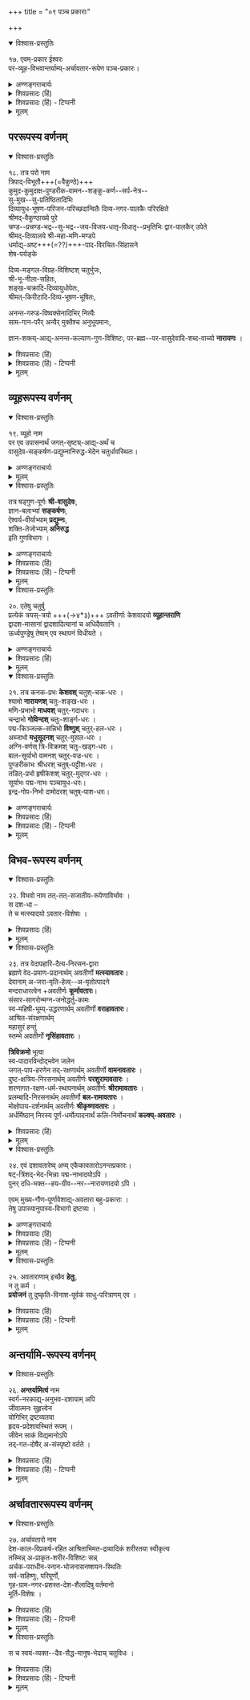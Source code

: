 +++
title = "०९ पञ्च प्रकाराः"

+++

<details open><summary>विश्वास-प्रस्तुतिः</summary>

१७. एवम्-प्रकार ईश्वरः  
पर-व्यूह-विभवान्तर्याम्य्-अर्चावतार-रूपेण पञ्च-प्रकारः।
</details>

<details><summary>अण्णङ्गराचार्यः</summary>

**'एवम्प्रकार'** इति । एवम्भूतः सर्वेश्वरः स्वरूपत एक एव स्वासाधारणदिव्यरूपविशिष्टः स्वदिव्यरूपमधिष्ठाय निजेच्छया पञ्चप्रकारं कृत्वा पञ्चप्रकाररूपविशिष्टः पञ्चधावस्थितः परव्यूहादिनामभेदत इत्यर्थः । तत्र परः दिव्यमङ्गलविग्रहविशिष्टः श्रीवैकुण्ठनिलयः श्रीभूनीलानायको नित्यमुक्तानुभावः परवासुदेव इति प्रसिद्धः ।

> वैकुण्ठे तु परे लोके श्रीसहायो जनार्दन,  
उभाभ्यां भूमिनीलाभ्यां पार्श्वद्वयसुशोभितः ॥ 

> वैकुण्ठे तु परे लोके नित्यत्वेन व्यवस्थितम् ।  
पश्यन्ति च सदादेवं नेत्रैर्ज्ञानेन चामराः ॥ (पाञ्चरात्रे) 

इत्यादिप्रमाणमत्रानुसन्धेयम् । भगवतः पञ्च प्रकारा इमे भगवतैव विष्वक्सेनं प्रत्युपदिष्टा 

> मम प्रकाराः पञ्चेति प्राहुर्वेदान्तपारगाः ।  
परो व्यूहश्च विभवो नियन्ता सर्वदेहिनाम् ॥  
अर्चावतारश्च तथा दयालुः पुरुषाकृतिः ॥ 

इति (पाञ्चरात्र० विष्वक्० स०)
</details>

<details><summary>शिवप्रसादः (हिं)</summary>

अनुवाद - उपर्युक्त प्रकार के ईश्वर के पाँच रूप हैं - पर, व्यूह, विभव, अन्तर्यामी और अर्चावतार । 
</details>

<details><summary>शिवप्रसादः (हिं) - टिप्पनी</summary>

भा० प्र० - विशिष्टाद्वैत दर्शन में अर्थपञ्चक-विज्ञान का बड़ा ही महत्त्व है । उस अर्थपञ्चक-विज्ञान के अनुसार ईश्वर के पाँच रूप हैं—पर, व्यूह, विभव, अन्त- र्यामी और अर्चावतार । श्रीभगवान् अपने इन पाँच रूपों का वर्णन करते हुए पाच- 


रात्रागम में कहते हैं - 


'मम प्रकाराः पञ्चेति प्राहुर्वेदान्तपारगाः ।  
परो व्यूहश्च विभवो नियन्ता सर्वदेहिनाम् ॥  
अर्चावितारश्व तथा दयालुः पुरुषाकृतिः ।  
इत्येवं पञ्चधा प्राहुर्मां रहस्यविदो जनाः ॥' 


अर्थात् वेदान्तों के जानकारों ने मेरे प्रकारों को इस प्रकार बतलाया है -- पर, व्यूह, विभव, सभी शरीरधारियों के नियामक रूप से अन्तर्यामी तथा पुरुषाकार एवं दयालु अवतार । इस प्रकार रहस्यों के जानकारों ने मुझे पाँच प्रकार का बत- लाया है । 

</details>


<details><summary>मूलम्</summary>

१७. एवम्प्रकार ईश्वरः परव्यूहविभवान्तर्याम्यर्चावताररूपेण पञ्चप्रकारः।
</details>




## पररूपस्य वर्णनम् 

<details open><summary>विश्वास-प्रस्तुतिः</summary>

१८. तत्र परो नाम  
त्रिपाद्-विभूतौ+++(=वैकुण्ठे)+++  
कुमुद-कुमुदाक्ष-पुण्डरीक-वामन--शङ्कु-कर्ण--सर्प-नेत्र--   
सु-मुख--सु-प्रतिष्ठितादिभिः  
दिव्यायुध-भूषण-परिजन-परिच्छदान्वितैः दिव्य-नगर-पालकैः परिरक्षिते  
श्रीमद्-वैकुण्ठाख्ये पुरे  
चण्ड--प्रचण्ड-भद्र--सु-भद्र--जय-विजय-धातृ-विधातृ--प्रभृतिभिः द्वार-पालकैर् उपेते  
श्रीमद्-दिव्यालये श्री-महा-मणि-मण्डपे  
धर्माद्य्-अष्ट+++(=??)+++-पाद-विरचित-सिंहासने  
शेष-पर्यङ्के  

दिव्य-मङ्गल-विग्रह-विशिष्टश् चतुर्भुजः,  
श्री-भू-नीला-सहितः,  
शङ्ख-चक्रादि-दिव्यायुधोपेतः,  
श्रीमत्-किरीटादि-दिव्य-भूषण-भूषितः, 

अनन्त-गरुड-विष्वक्सेनादिभिर् नित्यैः  
साम-गान-परैर् अन्यैर् मुक्तैश्च अनुभूयमानः, 

ज्ञान-शक्त्य्-आद्य्-अनन्त-कल्याण-गुण-विशिष्टः, 
पर-ब्रह्म--पर-वासुदेवादि-शब्द-वाच्यो **नारायणः** ।
</details>

<details><summary>शिवप्रसादः (हिं)</summary>

अनुवाद - पर - रूप से श्रीभगवान् त्रिपाद्विभूति में दिव्य आयुध, भूषण, परिजन तथा परिच्छद से युक्त कुमुद, कुमुदाक्ष, पुण्डरीक, वामन, शंकुकर्ण, सर्वनेत्र, सुमुख तथा सुप्रतिष्ठित आदि नगरपालकों द्वारा सुरक्षित श्रीवैकुण्ठ नामक नगर में, चण्ड, प्रचण्ड, भद्र, सुभद्र, जय, विजय, धाता, विधाता आदि द्वारपालकों से युक्त ऐश्वर्य- सम्पन्न दिव्य आलय के श्रीमहामणिमण्डप में धर्म आदि आठ पादों से विनिर्मित सिंहासन के ऊपर शेषशय्या पर, चतुर्भुज दिव्यमङ्गल विग्रह से युक्त होकर, श्रीदेवी, भूदेवी तथा नीलादेवी के साथ शंख-चक्र आदि दिव्य आयुधों से समलङ्कृत होकर, किरीट आदि दिव्य भूषणों से भूषित, सामगान करने में तत्पर अनन्त, गरुड़ तथा विष्वक्सेन आदि नित्यजीवों एवं दूसरे मुक्तजीवों के द्वारा किये जाने वाले ज्ञान, शक्ति आदि अनन्त कल्याणकारी गुणसमूहों से विशिष्ट रहकर भगवान् नारायण परब्रह्म, परवासुदेव आदि शब्दों से अभिहित किये जाते हैं । 
</details>

<details><summary>शिवप्रसादः (हिं) - टिप्पनी</summary>

ईश्वर के पर-रूप का वर्णन 

भा० प्र०—पर-रूप से भगवान् त्रिपाद्विभूति में विराजमान रहते हैं । ये दिव्य- मङ्गलविग्रह से विशिष्ट रहते हैं । श्रीवैकुण्ठ नामक दिव्य निलय में ये श्रीदेवी, भूदेवी एवं नीलादेवी से सुसेवित रहते हैं । त्रिपाद्विभूतिस्थ श्रीभगवान् का नित्य-मुक्त जीव सेवन किया करते हैं । श्रीभगवान् परवासुदेव, परब्रह्म तथा नारायण इत्यादि शब्दों से अभिहित किये जाते हैं । परवासुदेव भगवान् का वर्णन करते हुए पाञ्चरात्र में कहा गया है— 


'वैकुण्ठे तु परे लोके श्रीसहायो जनार्दनः ।  
उभाभ्यां भूमिनीलाभ्यां पार्श्वद्वयसुशोभितः ॥' 

अर्थात् परमपद श्रीवैकुण्ठलोक में श्रीभगवान् लक्ष्मीजी के साथ विद्यमान रहते हैं । उनके दोनों बगल में भूदेवी तथा नीलादेवी, ये दो देवियाँ विराजमान रहती हैं । भगवान् परवासुदेव का वर्णन करते हुए श्रीवात्स्य वरदाचार्य कहते हैं— 


'उद्यद्भानुसहस्रभास्वरपरव्योमास्मदं निर्मल-  
ज्ञानानन्दघनस्वरूपममलज्ञानादिभिः षड्गुणैः ।  
जुष्टं सूरिजनाधिपं धृतरथाङ्गाब्जं सुभूषोज्ज्वलम्  
श्रीभूसेव्यमनन्तभोगिनिलयं श्रीवासुदेवं भजे ॥'

[[२४९]]


उदीयमान सहस्रों सूर्यो से भी अधिक देदीप्यमान परमव्योम ही जिनका निवास स्थान है, निर्मल ज्ञान एवं आनन्द के मूर्तस्वरूप, निर्दोष ज्ञान आदि ( ज्ञान, शक्ति, बल, ऐश्वर्य, वीर्य एवं तेज ) छह गुणों से युक्त, दिव्यसूरियों के स्वामी, हाथों में चक्रादि दिव्य आयुधों को धारण करने वाले, सुन्दर भूषणों से भूषित, श्रीदेवी, भूदेवी आदि पटरानियों से सुसेवित, अनन्ताख्य शेष की फणाओं की छाया तले रहने वाले श्रीपरवासुदेव की मैं सेवा करता हूँ । 


श्रीपराशरीय धर्मशास्त्र के उत्तरखण्ड में भी कहा गया है- 


' एवं वैकुण्ठनाथोऽसौ राजते परमे पदे ।  
सेव्यमानः सदा नित्यैर्मुक्तैर्भोगपरायणैः ॥' 

( पराशरीयधर्मशास्त्र उ० ख० ६।४६ ) 

उपर्युक्त प्रकारवाले वैकुण्ठनाथ परमपद में विराजमान रहते हैं । वे सदा भोग-परायण--नित्य-मुक्त-जीवों से सेव्यमान हैं । 
</details>


<details><summary>मूलम्</summary>

१८. तत्र परो नाम त्रिपाद्विभूतौ कुमुदकुमुदाक्षपुण्डरीकवामनशङ्कुकर्णसर्प/र्वनेत्र- सुमुखसुप्रतिष्ठितादिभिः दिव्यायुधभूषणपरिजनपरिच्छदान्वितैः दिव्यनगरपालकैः परिरक्षिते श्रीमद्वैकुण्ठाख्ये पुरे चण्डप्रचण्डभद्रसुभद्र जयविजयधातृविधातृप्रभृतिभिः द्वारपालकैः उपेते श्रीमद्दिव्यालये श्रीमहामणिमण्डपे धर्माद्यष्टपादविरचितसिंहासने शेषपर्यङ्के दिव्यमङ्गलविग्रहविशिष्टश्चतुर्भुजः, श्रीभूनीलासहितः, शङ्खचक्रादि-दिव्यायुधोपेतः, श्रीमत्किरीटादिदिव्यभूषणभूषितः,अनन्तगरुडविष्वक्सेनादिभि-र्नित्यैःसामगानपरैः अन्यैर्मुक्तैश्च अनुभूयमानः, ज्ञानशक्त्याद्यनन्त-कल्याणगुणविशिष्टः,परब्रह्मपरवासुदेवादिशब्दवाच्यो नारायणः ।
</details>


## व्यूहरूपस्य वर्णनम् 

<details open><summary>विश्वास-प्रस्तुतिः</summary>

१९. व्यूहो नाम  
पर एव उपासनार्थं जगत्-सृष्ट्य्-आद्य्-अर्थं च  
वासुदेव-सङ्कर्षण-प्रद्युम्नानिरुद्ध-भेदेन चतुर्धावस्थितः।
</details>

<details><summary>अण्णङ्गराचार्यः</summary>

**'व्यूह'** इति । पद्मगुणेषु गुणद्वयं व्यूह्यं विभज्य उद्रिक्तगुणद्विक[[??]]मूर्तिकतयाऽवस्थितः सङ्कर्षणादिः व्यूह उच्यते । व्यूहवासुदेवस्तु सङ्कर्षणादेरादिभूतः षड्गुणक एवोपास्यः । स चायं परवासुदेवात् प्रकटीभूतः । सर्वेषु रूपेषु परमात्मा चेतनस्त्वेक एवेति बोध्यम् ।  
**'उपासनार्थ'**मिति । 

> चतुर्विधं स भगवान् मुमुक्षूणां हिताय वै ।  
अन्येषामपि लोकानां सृष्टिस्थित्यन्तसिद्धये ॥ 

> उपासकानुग्रहार्थं जगतो रक्षणाय च (विष्वक्सेन संहिता) 

इति वचनमत्रानुसन्धेयम् । माण्डूक्ये च चतुर्व्यूहोपासनमेव व्यस्तसमस्तप्रणवकरणकं मोक्षार्थं विहितमिति श्रीकूरनारायणमुनिभिर्भाषितम् । अत्र 

> षाड्गुण्याद् वासुदेवः पर इति स भवान् मुक्तभोग्यो, बलाढ्यात्  
बोधात् सङ्कर्षणस्त्वं हरसि वितनुषे शास्त्रमैश्वर्यं वीर्यात् ।  
प्रद्युम्नस्सर्गधर्मौ गमयसि भगवन् शक्तितेजोऽनिरुद्धो  
बिभ्राणः पासि तत्त्वं गमयसि च तथा व्यूह्य रङ्गाधिराज ॥ 

इति (श्रीरङ्ग - उत्तर) पद्यमनुसन्धेयम् ।  
</details>

<details><summary>मूलम्</summary>

१९. व्यूहो नाम पर एव उपासनार्थं जगत्सृष्ट्याद्यर्थं च वासुदेवसङ्कर्षण- प्रद्युम्नानिरुद्ध भेदेन चतुर्द्धावस्थितः। तत्र षड्गुणपूर्णः श्रीवासुदेवः। 
</details>


<details open><summary>विश्वास-प्रस्तुतिः</summary>

तत्र षड्गुण-पूर्णः **श्री-वासुदेवः**,  
ज्ञान-बलाभ्यां **सङ्कर्षणः**,  
ऐश्वर्य-वीर्याभ्याम् **प्रद्युम्नः**,  
शक्ति-तेजोभ्याम् **अनिरुद्ध**  
इति गुणविभागः ।
</details>

<details><summary>अण्णङ्गराचार्यः</summary>
 
**'ज्ञानबलाभ्याम्'** इति । कार्यवशादुद्भूताभ्यामिति शेषः । एवमन्यत्रापि गुणद्विके बोध्यम् ।  
</details>


<details><summary>शिवप्रसादः (हिं)</summary>

अनुवाद - परवासुदेव ही उपासना तथा सृष्टि आदि कार्यों के लिए जो वासुदेव, संकर्षण, प्रद्युम्न तथा अनिरुद्ध इन चार रूपों को धारण कर लेते हैं, उसे ही श्रीभगवान् का व्यूह रूप कहा जाता है ।  
उनमें वासुदेव षाड्गुण्य से परिपूर्ण रहते हैं ।  
संकर्षण ज्ञान एवं बल से परिपूर्ण रहते हैं ।  
प्रद्युम्न ऐश्वर्यं एवं वीर्य से परिपूर्ण रहते हैं ।  
अनिरुद्ध शक्ति एवं तेज से परिपूर्ण रहते हैं ।  
इस प्रकार से भगवान् के गुणों का विभाग किया जाता है । 
</details>

<details><summary>शिवप्रसादः (हिं) - टिप्पनी</summary>

ईश्वर के व्यूह-रूप का वर्णन 


भा० प्र०—व्यूह-रूप में परवासुदेव ही चार रूपों को धारण कर लेते हैं- वासुदेव, संकर्षण, प्रद्युम्न और अनिरुद्ध । व्यूहों की संख्या के विषय में मतभेद है। कुछ लोग तीन ही व्यूह को मानते हैं । वे लोग वासुदेव को व्यूह के अन्तर्गत नहीं मानते हैं, क्योंकि व्यूह-रूप में भी वासुदेव षाड्गुण्य से परिपूर्ण रहते हैं । किञ्च संकर्षणादि तीन व्यूह-रूपों में षाड्गुण्य का विभाग होता है । अतएव चार व्यूहों को स्वीकार नहीं करके वे तीन व्यूहों को ही स्वीकारते हैं । 

व्यूह-रूपों का प्रयोजन – यतीन्द्रमतदीपिकाकार श्रीभगवान् के व्यूह-रूप में अवतीर्ण होने के दो प्रयोजनों का निर्देश करते हैं- उपासकों पर अनुग्रह तथा सृष्टि, स्थिति एवं संहार क्रिया का सम्पादन । तत्त्वत्रयकार लोकाचार्य व्यूह - रूप धारण करने का तीसरा प्रयोजन बतलाते हैं-संसारी जीवों का संरक्षण । तथाहि - 'व्यूहो नाम सृष्टिस्थितिसंहारार्थं संसारिसंरक्षणार्थम् उपासकानुग्रहार्थञ्च सङ्कर्षणप्रद्युम्नानिरुद्धरूपे - णावस्थानम्' ( तत्त्वत्रयम् ३ । ३६ ) । इससे स्पष्ट है कि लोकाचार्य भी तीन ही व्यूहों को मानते हैं । पाञ्चरात्र की विश्वामित्रसंहिता में कहा गया है- 


'वासुदेवात् ततो जज्ञे सङ्कर्षणसमाह्वयः ।  
तस्मात् प्रद्युम्नसम्भूतिरनिरुद्धस्ततोऽभवत् ॥  
एते सर्वे चैकवक्त्राः चतुर्बाहुसमन्विताः ॥'  
( विश्वामित्रसंहिता ४।१५-१६ ) 


अर्थात् तदनन्तर वासुदेव से भगवान् संकर्षण नाम से उत्पन्न हुए, उनसे प्रद्युम्न की उत्पत्ति हुई और प्रद्युम्न से अनिरुद्ध हुए । श्रीभगवान् के ये सभी रूप एक मुख वाले एवं चार भुजाओं वाले हैं । भगवत्-शास्त्र में भगवान् के व्यूह-रूपों के प्रयोजन का निर्देश करते हुए कहा गया है कि- 

'उपासकानुग्रहार्थं जगतो रक्षणाय च ।  
आविरासीद् भगवतः पश्वायुधपरिष्कृतः ॥  
सोऽयं सङ्कर्षणाख्योऽभूत् तदेकान्तवपुर्धरः ।  
रुक्माभः सोऽयममलः सर्वशास्त्रेषु शब्दितः ॥  
सोऽयं प्रद्युम्ननामाऽभूत् तदेकान्तवपुर्धरः ।  
इन्द्रनीलप्रतीकाश एष शास्त्रेषु शब्दितः ॥  
ततो नाम्नाऽनिरुद्धोऽयं स्वयमेवाऽभवन् मुने ।  
तदेकान्तवपुर्युक्तः तादात्विकघनप्रभः ॥' 

[[२५१]]

अर्थात् उपासकों पर कृपा करने के लिए तथा जगत् की रक्षा करने के लिए पञ्चायुधधारी जो भगवान् का रूप आविर्भूत हुआ, वही संकर्षण के नाम से प्रख्यात हुआ । भगवान् का वह रूप सुवर्ण के समान स्वच्छ, पीत वर्ण वाला सभी शास्त्रों में बतलाया गया है । उनसे ही प्रद्युम्न नामक भगवान् का रूप आविर्भूत हुआ, जिसे शास्त्रों में इन्द्रनीलमणि के समान कान्तिवाला बतलाया गया है । उनसे स्वयं भग- वान् अनिरुद्ध नाम से आविर्भूत हुए और उनकी कान्ति तत्कालीन मेघ के समान हुई । 


वासुदेव-रूप का वर्णन -  
यतीन्द्रमतदीपिकाकार चार व्यूहों को स्वीकारते हुए कहते हैं - तत्र षाड्गुण्यपरिपूर्ण० इत्यादि - अर्थात् भगवान् का जो वासुदेव व्यूह-रूप होता है, उसमें उनके ज्ञान, शक्ति, बल, ऐश्वर्य, वीर्य एवं तेज – ये छह गुण आविर्भूत स्वरूप रहते हैं । इनका अनुभव नित्य-मुक्तजीव ही कर पाते हैं । 


संकर्षण रूप का वर्णन -  
भगवान् के संकर्षण रूप में उनके ज्ञान और बल ये दो गुण उद्रिक्त रहते हैं। इसके अतिरिक्त उनके अन्य चार गुण अभिभूत रहते हैं । भगवान् के संकर्षण-रूप का वर्णन करते हुए विष्वक्सेनसंहिता में कहा गया है कि- 


'तत्र ज्ञानबलद्वन्द्वाद्रूपं सङ्कर्षणं हरेः । बलज्ञानगुणौ तस्य स्फुटौ कार्यवशान्मुने ॥  
सोऽयं समस्तजीवानामधिष्ठातल्या स्थितः । जीवतत्त्वमधिष्ठाय प्रकृतेस्तु विविच्य तत् ॥' 


अर्थात् श्रीभगवान् के उन छह गुणों में से ज्ञान और बल से परिपूर्ण भगवान् संकर्षण का रूप होता है । हे मुने ! कार्यवशात् संकर्षण रूप में श्रीभगवान् के ज्ञान और बल, ये दो गुण स्फुट रहते हैं । संकर्षण रूप से भगवान् समस्त जीवों के अधि- ष्ठाता - रूप से विद्यमान रहते हैं । जीवतत्त्व को अधिष्ठित करके उसे प्रकृति से विविक्त करते हैं । 


विश्वामित्रसंहिता में आगे कहा गया है कि- 

> 'विवेकानन्तरं देवः प्रद्युम्नत्वमवाप सः ।  
शास्त्रप्रवर्तनञ्चापि संहारञ्चैव देहिनाम् ।  
बलेन हरतीदं सं गुणेन निखिलं मुने ।' 

प्रकृति से पुरुष को अलग करके भगवान् संकर्षण प्रद्युम्न रूप को धारण कर [[२५२]] लिए । भगवान् संकर्षण ही शास्त्रों का प्रवर्तन तथा शरीरधारियों का विनाश करते हैं । हे मुने ! ये बल नामक गुण के द्वारा सम्पूर्ण जगत् का संहार करते हैं । 


प्रद्युम्न रूप का वर्णन — करते हुए यतीन्द्रमतदीपिकाकार कहते हैं- ऐश्वर्य- वीर्याभ्याम् इत्यादि - अर्थात् भगवान् के प्रद्युम्न-रूप में उनके ऐश्वर्य एवं वीर्य ये दो गुण उद्रिक्त होते हैं । इस रूप से वे मनस्तत्त्व के अधिष्ठाता होते हैं । इस रूप से भगवान् धर्म का उपदेश तथा मनु-चतुष्टय आदि शुद्ध वर्ग की सृष्टि करते हैं । इस अर्थ का प्रतिपादन करते हुए विश्वक्सेनसंहिता में कहा गया है कि- 


'ऐश्वर्य-वीर्य-सम्भेदाद्रूपं प्रद्युम्नमुच्यते ।  
मनसोऽयमधिष्ठाता मनोमय इतीरितः ॥  
ऐश्वर्येण गुणेनासी सृजते तच्चराचरम् ।  
वीर्येण सर्वधर्मान् प्रवर्तयति सर्वशः ॥  
मनूनां सर्गमकरोत् मुखबाहूरुपादतः  
चतूर्णां ब्राह्मणादीनां सर्गद्वारं जगत्पतिः ॥  
द्विजयुग्मं क्षत्रयुग्मं वैश्ययुग्मं तथैव च ।  
मिथुनञ्च चतुर्थस्य एतन्मनुचतुष्टयम् ॥' 

ऐश्वर्य एवं वीर्यं नामक गुण के उद्रिक्त होने के कारण भगवान् का यह रूप प्रद्युम्न कहलाता है । मनस्तत्त्व का अधिष्ठाना होने के कारण भगवान् का यह रूप मनोमय कहलाता है । भगवान् प्रद्युम्न अपने ऐश्वर्य नामक गुण के द्वारा चराचर की सृष्टि करते हैं । वीर्य नामक गुण के द्वारा ये सभी धर्मों को प्रवर्तित करते हैं । इन्होंने मुख, बाहु, उरु और पाद के द्वारा ब्राह्मण आदि चार मनुओं की सृष्टि की, जो सृष्टि के द्वार हैं । ब्राह्मण युगल, क्षत्रिय युगल, वैश्य युगल तथा शूद्र युगल ही मनु-चतुष्टय कहलाते हैं । 


अनिरुद्ध-रूप का वर्णन करते हुए यतीन्द्रमतदीपिकाकार कहते हैं- 'शक्ति- तेजोभ्याम् इत्यादि - अर्थात् भगवान् के अनिरुद्ध रूप में उनके शक्ति एवं तेज नामक दो गुण आविर्भूत रहते हैं । अनिरुद्ध रूप से भगवान् जगत् की रक्षा करते हैं । इसी रूप से वे तत्त्वज्ञान-प्रदान, कालसृष्टि तथा मिश्रसृष्टि का निर्वाह करते हैं । पराशरीय धर्मशास्त्र के उत्तरखण्ड में कहा गया है- 


'जगत् सृष्टिस्थितिलयान् कुर्वतो गुणभेदतः ।  
ऐश्वर्यवीर्यवान् सर्वे प्रद्युम्नं प्रत्यपद्यत ॥  
तेजः शक्तिः समाविश्य ह्यनिरुद्धोऽप्यपालयत् ।  
ज्ञानवान् बलवान् लोकान् ग्रसत् सङ्कर्षणोऽव्ययः ॥ ' 


[[1]]


( पराशरीय धर्मशास्त्र उ० ख० ६।६९-७० ) 

अर्थात् भगवान् तत् तत् रूपों में होने वाले गुणों के भेद से जगत् की सृष्टि, स्थिति एवं संहार करने का कार्य करते हैं । वे अपने ऐश्वर्य एवं वीर्य सम्पन्न प्रद्युम्न - रूप से जगत् को उत्पन्न करते हैं। तेज तथा शक्ति सम्पन्न अनिरुद्ध रूप से वे जगत् का पालन [[२५३]] करते हैं । ज्ञान एवं बल सम्पन्न अपने संकर्षण - रूप से जगत् का संहार का कार्य करते हैं । 

</details>


<details><summary>मूलम्</summary>

तत्र षड्गुणपूर्णः श्रीवासुदेवः। ज्ञानबलाभ्यां सङ्कर्षणः । ऐश्वर्यवीर्याभ्याम् प्रद्युम्नः । शक्ति तेजोभ्याम् अनिरुद्ध इति गुणविभागः ।
</details>


<details open><summary>विश्वास-प्रस्तुतिः</summary>

२०. एतेषु चतुर्षु  
प्रत्येकं त्रयस्-त्रयो +++(→४*३)+++ ऽवतीर्णाः केशवादयो **व्यूहान्तराणि**  
द्वादश-मासानां द्वादशादित्यानां च अधिदैवतानि ।  
ऊर्ध्वपुण्ड्रेषु तेषाम् एव स्थापनं विधीयते ।
</details>

<details><summary>अण्णङ्गराचार्यः</summary>
  
**'ऊर्ध्वपुण्ड्रेषु चे'**ति । द्वादश[[??]]सूर्ध्वपुण्ड्रेषु केशवादिना न्यासो विधीयत इत्यर्थः । 'शरीररक्षकाश्चैते ध्यायिना खेदशान्तये ॥' (पाञ्चरात्रे) इति च श्रूयते ।
</details>

<details><summary>शिवप्रसादः (हिं)</summary>

इस प्रकार इन प्रत्येक चारों में तीन-तीन अवतीर्ण होकर
केशवादि व्यूहान्तरों की संख्या द्वादश होती है । ये बारहों व्यूहान्तर द्वादश मासों तथा द्वादश आदित्यों के अधिष्ठातृ देवता होते हैं । धारण किये जाने वाले द्वादश ऊर्ध्वपुण्ड्रों [[२५०]] में उनकी स्थापना की जाती है । 
</details>


<details><summary>मूलम्</summary>

२०. एतेषु चतुर्षु प्रत्येकं त्रयस्त्रयोऽवतीर्णाः केशवादयो व्यूहान्तराणि द्वादश-मासानां द्वादशादित्यानां च अधिदैवतानि । ऊर्ध्वपुण्ड्रेषु तेषामेव स्थापनं विधीयते ।
</details>


<details open><summary>विश्वास-प्रस्तुतिः</summary>

२१. तत्र कनक-प्रभः **केशवश्** चतुश्-चक्र-धरः ।  
श्यामो **नारायणश्** चतुः-शङ्ख-धरः ।  
मणि-प्रभाभो **माधवश्** चतुर्-गदाधरः ।  
चन्द्राभो **गोविन्दश्** चतुः-शार्ङ्ग-धरः ।  
पद्म-किञ्जल्क-सन्निभो **विष्णुश्** चतुर्-हल-धरः ।  
अब्जाभो **मधुसूदनश्** चतुर्-मुसल-धरः ।  
अग्नि-वर्णस् त्रि-विक्रमश् चतुः-खड्ग-धरः ।  
बाल-सूर्याभो वामनश् चतुर्-वज्र-धरः ।  
पुण्डरीकाभः श्रीधरश् चतुष्-पट्टीश-धरः ।  
तडित्-प्रभो हृषीकेशश् चतुर्-मुद्गर-धरः ।  
सूर्याभः पद्म-नाभः पञ्चायुध-धरः।  
इन्द्र-गोप-निभो दामोदरश् चतुष्-पाश-धरः।
</details>

<details><summary>अण्णङ्गराचार्यः</summary>
  
**मणिप्रभ** इति । इन्द्रनीलमणिनिभश्याम इत्यर्थः ।  
**'चतुर्गदः'** इति । चतुर्गदाधर इति पाठान्तरम् । एवमग्रेऽपि चतुश्शार्ङ्गधर इत्यादि बोध्यम् । 'पुरस्तात् केशवः पातु चक्री जाम्बूनदप्रभः' इत्यादि द्वादशनामपञ्जरस्तोत्रे केशवादीनामेतेषां वर्णायुधभेदो मूलोक्तप्रकारेण वर्णितोऽस्ति ।
</details>


<details><summary>शिवप्रसादः (हिं)</summary>

उनमें केशव स्वर्ण के सदृश कान्तिवाले तथा चार चक्र धारण करने वाले हैं । नारायण श्याम वर्ण के सदृश कान्ति तथा चार शंख धारण करने वाले हैं । मणि के समान प्रभावाले माधव चार गदाओं को धारण करते हैं । चन्द्रमा के समान कान्तिवाले गोविन्द चार शार्ङ्ग धारण करते हैं । पद्मपराग के वाले विष्णु चार हल धारण करते हैं । कमल के समान कान्तिवाले मधुसूदन चार मुसल धारण करते हैं । अग्नि के समान कान्तिवाले त्रिविक्रम चार खड्ग धारण करते हैं। बालसूर्य के समान कान्तिवाले वामन चार वज्र धारण करते हैं । पुण्डरीक के समान कान्तिवाले श्रीधर चार पट्टीस धारण करते हैं । विद्युत् के समान प्रभावाले हृषीकेश चार मुद्गर धारण करते हैं । सूर्य के समान आभावाले पद्मनाभ पश्चायुध ( शंख. चक्र, गदा, कृपाण एवं धनुष्) धारण करते हैं । इन्द्रगोप के समान प्रभावाले दामोदर चार पाश धारण करते हैं । 

</details>

<details><summary>शिवप्रसादः (हिं) - टिप्पनी</summary>

द्वादश व्यूहान्तरों का निरूपण-चार व्यूहों में से प्रत्येक से तीन-तीन व्यूहान्तरों का आविर्भाव होता है । केशव, नारायण, माधव, गोविन्द, विष्णु, मधुसूदन, त्रिवि - क्रम, वामन, श्रीधर, हृषीकेश, पद्मनाभ और दामोदर, ये द्वादश भगवान् के व्यूहान्तर- रूप कहे जाते हैं । ये क्रमशः बारह महीनों तथा बारह आदित्यों के अधिष्ठातृ देवता होते हैं ( पीछे द्वादश आदित्यों के नाम बतलाए जा चुके हैं ) । इन द्वादश व्यूहान्तरों का स्थान श्रीवैष्णवों के द्वारा धारण किये जाने वाले द्वादश ऊर्ध्वपुण्ड्रों में होता है । इन द्वादश व्यूहान्तरों के स्वरूप का निरूपण यतीन्द्रमतदीपिकाकार ने मूल में यहाँ विस्तृत रूप से किया है । 
</details>

<details><summary>मूलम्</summary>

२१. तत्र कनकप्रभः केशवश्चतुश्चक्रधरः । श्यामो नारायणश्चतुःशङ्खधरः । मणि-प्रभाभो माधवश्चतुर्गदाधरः । चन्द्राभो गोविन्दश्चतुःशार्ङ्गधरः । पद्मकिञ्जल्क-सन्निभो विष्णुश्चतुर्हलधरः । अब्जाभो मधुसूदनश्चतुर्मुसलधरः । अग्निवर्णस्त्रि-विक्रमश्चतुःखड्गधरः । बालसूर्याभो वामनश्चतुर्वज्रधरः । पुण्डरीकाभः श्रीधरश्चतु- ष्पट्टीशधरः । तडित्प्रभो हृषीकेशश्चतुर्मुद्गरधरः । सूर्याभः पद्मनाभः पञ्चायुधधरः। इन्द्रगोपनिभो दामोदरश्चतुष्पाशधरः।
</details>

## विभव-रूपस्य वर्णनम् 

<details open><summary>विश्वास-प्रस्तुतिः</summary>

२२. विभवो नाम तत्-तत्-सजातीय-रूपेणाविर्भावः ।  
स दश-धा –  
ते च मत्स्यादयो ऽवतार-विशेषाः ।
</details>

<details><summary>शिवप्रसादः (हिं)</summary>

अनुवाद - विभव रूप में भगवान् देव-मनुष्यादि के सजातीय रूप से अवतीर्ण होते हैं। श्री भगवान् के प्रसिद्ध तथा प्रधान दश विभव-रूप हैं । ये सभी भगवान् के मत्स्य, कूर्म आदि अवतार - विशेष हैं । 
</details>

<details><summary>मूलम्</summary>

२२. विभवो नाम तत्तत्सजातीयरूपेणाविर्भावः।  
स दशधा – ते च मत्स्यादयोऽवतारविशेषाः ।
</details>

<details open><summary>विश्वास-प्रस्तुतिः</summary>

२३. तत्र वेदापहारि-दैत्य-निरसन-द्वारा  
ब्रह्मणे वेद-प्रमाण-प्रदानार्थम् अवतीर्णो **मत्स्यावतारः**।  
देवानाम् अ-जरा-मृति-हेत्व्--अ-मृतोत्पादने  
मन्दराधारत्वेन +अवतीर्णः **कूर्मावतारः**।  
संसार-सागरोन्मग्न-जनोद्धर्तु-कामः  
स्व-महिषी-भूम्य्-उद्धरणार्थम् अवतीर्णो **वराहावतारः**।  
आश्रित-संरक्षणार्थम्  
महासुरं हन्तुं  
स्तम्भे अवतीर्णो **नृसिंहावतारः** ।

**त्रिविक्रमो** भूत्वा  
स्व-पादारविन्दोद्भवेन जलेन  
जगत्-पाप-हरणेन तद्-रक्षणार्थम् अवतीर्णो **वामनावतारः** ।  
दुष्ट-क्षत्रिय-निरसनार्थम् अवतीर्णः **परशुरामावतारः** ।  
शरणागत-रक्षण-धर्म-स्थापनार्थम् अवतीर्णः **श्रीरामावतारः** ।  
प्रलम्बादि-निरसनार्थम् अवतीर्णो **बल-रामावतारः** ।  
मोक्षोपाय-दर्शनार्थम् अवतीर्णः **श्रीकृष्णावतारः** ।  
अर्धर्मिष्ठान् निरस्य पूर्ण-धर्मोत्पादनार्थं कलि-निर्मोचनार्थं **कल्क्य्-अवतारः** ।
</details>

<details><summary>शिवप्रसादः (हिं)</summary>

वेदों का अपहरण करने वाले दैत्य हिरण्याक्ष का वध करके ब्रह्मा को वेद रूपी प्रमाण ( शास्त्र ) प्रदान करने के लिए भगवान् मत्स्यावतार के रूप में अवतीर्ण हुए। देवताओं को अजर-अमर बनाने के लिए अमृत [[२५४]] उत्पन्न करने के लिए मन्दराचल पर्वत के आधार रूप से अवतीर्ण होने वाला भगवान् का कूर्मावतार है । संसारसागर में डूबते हुए जीवों का उद्धार करने के लिए तथा अपनी पत्नी भूदेवी का उद्धार करने के लिए अवतीर्ण होने वाला भगवान् का वराहा- वतार है । अपने आश्रित ( प्रह्लाद ) की रक्षा करने के लिए महाराक्षस (हिरण्य कशिपु ) के घर के स्तम्भ से उत्पन्न भगवान् का नरसिंहावतार है । त्रिविक्रम होकर भगवान् अपने चरणारविन्द से उत्पन्न जल के द्वारा संसार का पाप विनष्ट करके संसार की रक्षा करने के लिए अवतीर्ण श्रीभगवान् का वामनावतार है। दुष्ट क्षत्रियों का विनाश करने के लिए होने वाला भगवान् का परशुरामावतार है । शरणागत जीवों की रक्षा रूपी धर्म की संस्थापना हेतु होने वाला भगवान् का अवतार श्रीरामा- वतार है । प्रलम्ब आदि राक्षसों का विनाश करने के लिए होने वाला भगवान् का अवतार बलरामावतार है । मोक्ष के उपाय का ज्ञान प्रदान करने हेतु होने वाला भगवान् का अवतार श्रीकृष्णावतार है । अधार्मिकों का विनाश करके पूर्ण धर्म को प्रवर्तित करने के लिए होने वाला भगवान् का अवतार कल्की अवतार है । 
</details>


<details><summary>मूलम्</summary>

२३. तत्र वेदापहारिदैत्यनिरसनद्वारा ब्रह्मणे वेदप्रमाणप्रदानार्थमवतीर्णो अवतीर्णो मत्स्याव-तारः। देवानाम् अजरामृतिहेत्वमृतोत्पादने मन्दराधारत्वेनावतीर्णः कूर्मावतारः। संसारसागरोन्मग्नजनोद्धर्तुकामः स्वमहिषीभूम्युद्धरणार्थम् अवतीर्णो वराहावतारः। आश्रितसंरक्षणार्थम् महासुरं हन्तुं स्तम्भे अवतीर्णो नृसिंहावतारः ।

त्रिविक्रमो भूत्वा स्वपादारविन्दोद्भवेन जलेन जगत्पापहरणेन तद्रक्षणार्थम् अवतीर्णो वामनावतारः । दुष्टक्षत्रियनिरसनार्थम् अवतीर्णः परशुरामावतारः । शरणागतरक्षणधर्मस्थापनार्थमवतीर्णः श्रीरामावतारः । प्रलम्बादिनिरसनार्थम् अवतीर्णो बलरामावतारः । मोक्षोपायदर्शनार्थम् अवतीर्णः श्रीकृष्णावतारः । अर्धर्मिष्ठा-न्निरस्य पूर्णधर्मोत्पादनार्थं कलिनिर्मोचनार्थं कल्क्यवतारः ।

</details>


<details open><summary>विश्वास-प्रस्तुतिः</summary>

२४. एवं दशावतारेष्व् अप्य् एकैकावतारोऽनन्तप्रकारः।  
षट्-त्रिंशद्-भेद-भिन्नाः पद्म-नाभादयोऽपि ।  
पुनर् दधि-भक्त--हय-ग्रीव--नर--नारायणादयो ऽपि ।  

एवम् मुख्य-गौण-पूर्णावेशाद्य्-अवतारा बहु-प्रकाराः ।  
तेषु उपास्यानुपास्य-विभागो द्रष्टव्यः ।
</details>

<details><summary>अण्णङ्गराचार्यः</summary>

**'षट्त्रिंशद्भेदभिन्ना'** इति । यद्यप्यहिर्बुध्न्यसहितायाम् एकोनचत्वारिंशदुक्ता विभवाः । अथापि तेषु कपिलदत्तात्रेयपरशुरामाणामावेशावतारत्वेन गौणत्वान्मुख्यावताराः षट्त्रिंशदिति विष्वक्सेनसंहितायां वर्णनादत्रापि तथैवोक्तम् ।  
**'पुनर्दधिभक्ते'**ति । एकैकस्माद्विभवात् प्रादुर्भूताः प्रादुर्भावान्तरसंज्ञका विभवा दधिभक्तादयः, इत्यर्थः । एतस्य सर्वस्यार्थस्य विवरणं तत्त्वत्रयभाष्ये ईश्वरप्रकरणे द्रष्टव्यम् । अत्रेदं बोध्यम् । क्वचित् 

> तद्धि वासुदेवाख्यं परं ब्रह्म सम्पूर्णषाड्गुण्यवपुःसूक्ष्मव्यूहविभवभेदभिन्नः यथाधिकारं भक्तैः ज्ञानपूर्वेण कर्मणाऽभ्यर्चितः सम्यक् प्राप्यते 

इत्युक्तम् (भगवच्छास्त्रे) । 

> विभवार्चनात् व्यूहंप्राप्य व्यूहार्चनात् परं ब्रह्म वासुदेवाख्यं प्राप्यते 

इति । एवम् 

> अर्चोपासनया क्षिप्ते  
कल्मषेऽधिकृतो भवेत् ।  
विभवोपासने पश्चाद्  
व्यूहोपास्तौ ततः परम् ।  
सूक्ष्मे तद्-अनु शक्तस् स्याद्  
अन्तर्यामिणम् ईक्षितुम् 

इति च ।  

क्वचिद् विभवाद्य्-उपासनस्यापि साक्षान्-मोक्षसाधनत्वं च श्रूयते ।  
अत्र श्रीमन्निगमान्तमहादेशिकैरित्थं व्यवस्थापितं न्यायसिद्धाञ्जने - 
तत्तत्फलकामनया, उत्तरोत्तरमूलरूपोपासनाधिकारसम्पत्तिकामनया वाऽर्चाद्युपासने तत्तदपेक्षितसिद्धिर्भवति । व्यापकमन्त्रेण मुमुक्षयाऽर्चाद्युपासने क्रियमाणे पुनर्मोक्षफलं तेषामुपासकानां हस्तापचेयं भवतीति ॥  
</details>

<details><summary>शिवप्रसादः (हिं)</summary>

इन दस अवतारों में से प्रत्येक अवतार अनन्त प्रकार के हैं । भगवान् के पद्मनाभ आदि भी छत्तीस अवतार हैं तथा दधिभक्त, हयग्रीव एवं नर-नारायण आदि भगवान् के अवतार हैं । इस प्रकार से भगवान् के अवतार के — मुख्यावतार, गौणावतार, पूर्णावतार तथा आवेशावतार आदि अनेक भेद हैं । इन अवतारों के दो भेद किये जाते हैं- उपास्यावतार तथा अनुपास्यावतार । 
</details>

<details><summary>शिवप्रसादः (हिं) - टिप्पनी</summary>

ईश्वर के विभव-रूपों का वर्णन 

भा० प्र० - श्रीभगवान् के विभवावतारों की संख्या अनन्त है । फिर भी उन अवतारों को दो भागों में विभक्त किया जाता है - मुख्यावतार एवं गौणावतार । भगवान् का मनुष्यादिकों के सजातीय रूप से अवतीर्ण होने को उनका विभवावतार कहा जाता है ।  

भगवान् के साक्षात् अवतार **मुख्यावतार** कहे जाते हैं  
और उनके आवेशावतारों को **गौण** अवतार कहा जाता है ।  
राम-कृष्ण आदि के रूप में होने वाले अवतार भगवान् के साक्षात् अवतार हैं । अत एव ये अवतार **मुख्यावतार** हैं।  
और श्रीपरशुराम आदि में शक्ति का आवेश होने से ये अवतार **आवेशावतार** हैं । 

जिस प्रकार भगवान् अपनी इच्छा से ही  
राम-कृष्ण आदि मनुष्य रूप से,  
मत्स्य, कूर्म, वाराह आदि तिर्यक् रूप से अवतरित होते हैं,  
उसी प्रकार शक्ति आदि के आवेश से होने वाले गौणावतार भी  
अपनी इच्छा मात्र से भगवान् धारण करते हैं । 

श्रीभगवान् का गौणावतार भी स्वाभाविक ही है । 

जिस प्रकार किसी प्रदीप से जलाया गया दूसरा प्रदीप अपने कारणभूत प्रदीप के समान स्वभाव से युक्त होता है, उसी प्रकार गौण एवं मुख्य, इन दो भेदों से युक्त [[२५५]] भगवान् के अवतार भी मुमुक्षु जीवों के द्वारा भगवान् के ही समान उपास्य होते हैं, क्योंकि ये अवतार भी दिव्य विग्रह, ऐश्वर्य एवं स्वभाव आदि से युक्त होते हैं । 

केवल नित्य-मुक्त जीवों द्वारा ही अनुभव किये जाने योग्य होने से परवासुदेव को **नित्योदित** कहा जाता है  
तथा व्यूहमूर्ति वासुदेव **शान्तोदित** कहे जाते हैं ।  
विष्वक्सेनसंहिता में श्रीभगवान् के छत्तीस विभवावतार बतलाए गये हैं । 

भगवान् के अवतारों के प्रयोजन को बतलाते हुए कहा गया है कि  
भगवान् दुष्टों का निरास  
तथा सज्जनों की सुरक्षा करने हेतु  
अवतार ग्रहण करते हैं ।  
</details>


<details><summary>मूलम्</summary>

२४. एवं दशावतारेष्वप्येकैकावतारोऽनन्तप्रकारः । षट्त्रिंशद्भेद-भिन्नाः पद्मनाभादयोऽपि । पुनर्दधिभक्तहयग्रीवनरनारायणादयोऽपि । एवम् मुख्यगौणपूर्णावेशाद्यवतारा बहुप्रकाराः । तेषु उपास्यानुपास्यविभागो द्रष्टव्यः ।
</details>

<details open><summary>विश्वास-प्रस्तुतिः</summary>

२५. अवताराणाम् इच्छैव **हेतुः**,  
न तु कर्म ।  
**प्रयोजनं** तु दुष्कृति-विनाश-पूर्वकं साधु-परित्राणम् एव ।
</details>

<details><summary>शिवप्रसादः (हिं)</summary>

भगवान् अपनी इच्छा से ही तत् तत् अवतारों को धारण करते हैं, उनके अवतार कर्म-प्रेरित नहीं होते हैं । अवतारों का प्रयोजन दुष्टों का निरासपूर्वक सज्जनों की सुरक्षा ही हैं ।
</details>

<details><summary>शिवप्रसादः (हिं) - टिप्पनी</summary>

गीता में भगवान् के अवतार ग्रहण का प्रयोजन बतलाते हुए कहते हैं- 


'परित्राणाय साधूनां विनाशाय च दुष्कृताम् ।  
धर्मसंस्थापनार्थाय सम्भवामि युगे युगे ॥' 

अर्थात् सज्जनों की सुरक्षा करने के लिए, दुष्टों का विनाश करने के लिए तथा धर्म की संस्थापना करने के लिए मैं प्रत्येक युगों में अवतार ग्रहण करता हूँ । इन सभी अवतार के प्रयोजनों में सज्जनों का परित्राण ही मुख्य प्रयोजन है । धर्मसंस्था- पन तथा दुष्टों का विनाश तो सर्वशक्तिमान् श्रीभगवान् श्रीवैकुण्ठलोक में रहकर अपने सत्यसंकल्पमात्र से भी कर सकते हैं, किन्तु सज्जनों की सुरक्षा का कार्य वैकुण्ठ- लोक में रहकर नहीं किया जा सकता है । जो जीव दीर्घकाल से निरन्तर निरन्तराय इसीलिए तपस्या करते हैं कि मैं श्रीभगवान् के दिव्यमङ्गलमय विग्रह को देख सकूं । उनको अपने पुत्र-रूप में प्राप्त कर सकूं तो ऐसे सज्जनों की सुरक्षा तो भगवान् अपने अवतार को ग्रहण करके ही कर सकते हैं । अतएव अवतार ग्रहण का मुख्य प्रयोजन है— सज्जन-परित्राण ।

</details>

<details><summary>मूलम्</summary>

२५. अवताराणामिच्छैव हेतुः, न तु कर्म । प्रयोजनं तु दुष्कृतिविनाशपूर्वकं साधुपरित्राणमेव ।

</details>


## अन्तर्यामि-रूपस्य वर्णनम् 

<details open><summary>विश्वास-प्रस्तुतिः</summary>

२६. **अन्तर्यामित्वं** नाम  
स्वर्ग-नरकाद्य्-अनुभव-दशायाम् अपि  
जीवात्मनः सुहृत्त्वेन  
योगिभिर् द्रष्टव्यतया  
हृदय-प्रदेशावस्थितं रूपम् ।  
जीवेन साकं विद्यमानोऽपि  
तद्-गत-दोषैर् अ-संस्पृष्टो वर्तते ।
</details>

<details><summary>शिवप्रसादः (हिं)</summary>

अनुवाद - जीवों द्वारा स्वर्ग, नरक आदि के अनुभव की दशा में भी जीवात्मा के मित्र रूप से योगियों द्वारा देखे जाने योग्य रूप से जीवों के हृदय प्रदेश में रहने वाला जो भगवान् का रूप है, वही अन्तर्यामी कहलाता है । जीव के साथ रहने पर भी जीव के दोषों से परमात्मा के इस रूप का संस्पर्श नहीं होता है ।

</details>


<details><summary>शिवप्रसादः (हिं) - टिप्पनी</summary>

ईश्वर के अन्तर्यामी रूप का वर्णन

भा० प्र० - अन्तर्यामी रूप का वर्णन करते हुए भगवान् स्वयं गीता में कहते हैं— 'ईश्वरः सर्वभूतानां हृदेशेऽर्जुन ! तिष्ठति ।' अर्थात् हे अर्जुन ! ईश्वर सभी जीवों के हृदय में अन्तर्यामी रूप से सदा विद्यमान रहता है । श्रीभगवान् अन्तर्यामी रूप से जीव के साथ सर्वदा रहा करते हैं । वे कभी भी जीव का के स्वर्गादि सुखों के अनुभव तथा नारकीय दुःखादि के साथ नहीं छोड़ते हैं । जीव अनुभव - काल में भी वे उनके [[२५६]] साथ सदा बने ही रहते हैं । वे जीवों के हृदय प्रदेश में सदा विद्यमान रहते हैं । 

यहाँ पर कोई कह सकता है कि यदि भगवान् अन्तर्यामी रूप से सर्वदा उसके साथ विद्य मान रहते हैं तो वे जीवों के द्वारा सुख-दुःखादि का अनुभव करते समय स्वयं भी सुखादि का अनुभव करते होंगे ? तो इस शंका का समाधान करते हुए यतीन्द्रमत- दीपिकाकार कहते हैं कि जीवों के साथ सदा रहते हुए भी अन्तर्यामी भगवान् जीवों के दोषों से उसी प्रकार असंस्पृष्ट रहते हैं, जिस प्रकार जीवात्मा सदा शरीर के साथ रहकर भी शरीर के दोषों से असंस्पृष्ट रहता है । परमात्मा के इस अन्तर्यामी रूप का वर्णन करती हुई श्रुति कहती है- 'य आत्मानमन्तरो यमयति स ते आत्मान्तर्याम्यमृतः ' (शतपथब्राह्मण १४।५।३० ) । अर्थात् जो परमात्मा आत्मा के भीतर रहकर उसका नियमन करता है, वही तुम्हारी आत्मा अमृत अन्तर्यामी है । 'अन्तःप्रविष्टः शास्ता जनानां सर्वात्मा' ( तै० आ० ३।११।३ ) श्रुति कहती है कि आत्मा सभी जीवों के भीतर प्रवेश करके नियमन करने के कारण सबों की आत्मा है । 


परमात्मा के इस अन्तर्यामी रूप का ही योगिजन साधनसप्तकानुगृहीत अन्तः- करण के हो जाने पर अष्टाङ्गयोग के क्रम से निर्विकल्पक समाधि की अवस्था में पहुँच कर तैलधारावदविच्छिन्नस्मृति-सन्तान के द्वारा क्रमशः विशद, विशदतर, विशदतम तथा अन्ततः यथावत् रूप से साक्षात्कार करते हैं । 

</details>

<details><summary>मूलम्</summary>

२६. अन्तर्यामित्वं नाम स्वर्गनरकाद्यनुभवदशायामपि जीवात्मनः सुहृत्त्वेन योगिभिर्द्रष्टव्यतया हृदयप्रदेशावस्थितं रूपम् । जीवेन साकं विद्यमानोऽपि तद्गतदोषैः असंस्पृष्टो वर्तते ।
</details>



## अर्चावताररूपस्य वर्णनम् 

<details open><summary>विश्वास-प्रस्तुतिः</summary>

२७. अर्चावतारो नाम  
देश-काल-विप्रकर्ष-रहित आश्रिताभिमत-द्रव्यादिकं शरीरतया स्वीकृत्य  
तस्मिन्न् अ-प्राकृत-शरीर-विशिष्टः सन्न्  
अर्चक-पराधीन-स्नान-भोजनासनष्शयन-स्थितिः  
सर्व-सहिष्णुः, परिपूर्णो,  
गृह-ग्राम-नगर-प्रशस्त-देश-शैलादिषु वर्तमानो  
मूर्ति-विशेषः ।
</details>

<details><summary>शिवप्रसादः (हिं)</summary>

अनुवाद - देशविप्रकर्ष तथा कालविप्रकर्ष आदि का त्याग करके आश्रित जीवों के अनुकूल द्रव्य आदि को शरीर रूप से स्वीकार करके, उसी में दिव्य शरीर से युक्त होकर अर्चक के पराधीन स्नान, भोजन, आसन, शयन तथा स्थिति करने वाले सब पर रहने वाले श्रीभगवान् के मूर्तिविशेष को अर्चावतार कहते हैं । 
</details>

<details><summary>शिवप्रसादः (हिं) - टिप्पनी</summary>

भगवान् का सुलभतम रूप अर्चावतार 


भा० प्र० - सहस्रगीति के प्रणेता श्रीशठकोपसूरि ने 'तमं रुहन् ददेव्वुरुवम्' इस गाथा में कहा है कि भक्तों की इच्छा के ही अनुसार श्रीभगवान् अपना रूप बना लेते हैं । इस सूक्ति के अनुसार भगवान् अपने आश्रित जीवों का कल्याण करने के लिए अर्चावितार नामक रूप ग्रहण कर लेते हैं । श्रीभगवान् के इस रूप का माहात्म्य बतलाते हुए कृष्णपादसूरि आचार्य हृदय नामक सूत्रग्रन्थ में कहते हैं - 'सौलभ्य सीमा- भूमिरर्चावतारः ।' अर्थात् श्रीभगवान् अर्चावतार रूप को धारण कर अपनी सुलभता की सीमा की पराकाष्ठा का स्पर्श कर लेते हैं । पररूप में देश विप्रकर्ष बना रहता है । उस रूप का अनुभव श्रीवैकुण्ठलोकवासी नित्यमुक्त जीव ही कर सकते हैं । 

हम जैसे जीवों के लिए श्रीभगवान् का वह रूप अनुभाव्य नहीं है ।  

व्यूहरूप भी देवताओं के ही द्वारा अनुभाव्य है,  
सामान्य जीवों के द्वारा नहीं ।+++(5)+++  
विप्रकृष्ट देश में विद्यमान उस रूप का साक्षात्कार  
हम लोग नहीं कर सकते हैं ।  

विभवावतार में श्रीभगवान् अपने देश विप्रकर्ष को त्याग कर  
इस मानवी मेदिनी को अवश्य पावित करते हैं,  
किन्तु सभी जीव श्रीभगवान् के उस रूप का अनुभव नहीं कर सकते हैं । 

अयोध्या, मथुरा आदि पावन देशों में रहने वाले ही  
श्रीभगवान् के श्रीराम, कृष्ण आदि रूपों का साक्षात्कार कर सके ।  
किञ्च त्रेता, द्वापर आदि युगों में  
श्रीरामावतार, श्रीकृष्णावतार के समय में  
शरीर धारण करने वाले जीव ही  
श्रीभगवान् के उस रूप का दर्शन कर सकें ।  

श्रीभगवान् का अन्तर्यामी रूप  
यद्यपि सर्वदेश, सर्वकाल तथा सर्वावस्था में विद्यमान रहता है,  
किन्तु उस रूप का साक्षात्कार हम जैसे जीवों के लिए  
कहाँ सम्भव है ?  
श्रीभगवान् के अन्तर्यामी रूप का साक्षात्कार तो  
विवेक- विमोकादि साधनसप्तक से संस्कृत मन वाले  
अष्टाङ्गयोग की प्रक्रिया से  
निर्विकल्पक समाधि की अवस्था में पहुँचकर  
कोई साधनलीन योगी ही  
क्रमशः विशद, विशदतर, विशदतम,  
अन्ततः यथावत् रूप से कर सकता है ।  
अस्मदादि पाप-परायण साधन- विहीन विषय प्रावण्य मन वालों के लिए  
श्रीभगवान् का अन्तर्यामी रूप भी सुलभ नहीं है ।  


किन्तु श्रीभगवान् का अर्चावतार रूप अपनी सुलभता की पराकाष्ठा को छू लेता है । 

'वैकुण्ठे तु परे लोके  
श्रिया सार्द्धं जगत्पतिः । 
आस्ते विष्णुरचिन्त्यात्मा  
भक्तैर्भागवतैः सह ॥ ' 

इस सूक्ति के अनुसार श्रीदेवी, भूदेवी तथा नीलादेवी जैसी मनःकान्ताओं के साथ नित्य-मुक्त मुक्त जीवों के द्वारा परमपद वैकुण्ठलोक में सर्वदा सेवा किये जाने वाले [[२५८]] श्रीभगवान्  
हम अनादिकाल से स्वभावप्राप्त भगवदनुसंधानपराङ्मुख जीवों को अपनाने के लिए ही उस वैकुण्ठलोक को त्याग कर अर्चावतार जैसे रूप को धारण कर लेते हैं । श्रीभगवान् का यह रूप हम लोगों के लिए देश और काल के विप्रकर्ष से रहित है । इस रूप में श्रीभगवान् भक्त जैसा चाहता है, उसके अनुकूल ही द्रव्य- मय अपना शरीर बना लेते हैं । श्रीभगवान् की वे मूर्तियाँ भी दिव्यमङ्गलविग्रह रूप होती हैं । 'एहि आश्मानमातिष्ठ आश्मा भवतु ते तनुः ।' अर्थात् हे भगवन् ! आप आएँ, इस आश्मा ( पत्थर की मूर्ति ) में प्रवेश करें, यह आश्मा ही आपका दिव्य मङ्गलविग्रह बन जाय । प्रतिष्ठा के पश्चात् भक्त के द्वारा की जाने वाली इस श्रीत प्रार्थना को सुनकर श्रीभगवान् अपने दिव्यमंगलमय विग्रह को मूर्ति रूप ही बना लेते हैं । अर्चावतार में भगवान् अपने जगन्नियन्तृत्व नामक गुण को छोड़कर स्वयम् अर्चक-परतन्त्र हो जाते हैं । अर्चक की ही इच्छा के अनुसार स्नान, भोजन, शय्या आदि स्वीकार करते हैं । इस रूप में श्रीभगवान् अपने भक्तों द्वारा प्रमादादिवश हुए सभी अपराधों को सहन करते हैं । इस रूप में भी श्रीभगवान् षाड्गुण्य से परिपूर्ण रहते हैं । वे भक्तों के मनोनुकूल ही गृहों, ग्रामों, नगरों तथा श्रेष्ठ वेङ्कटाद्रि, याद- वाद्रि, करिगिरि, वानाद्रि आदि पर्वतों पर तत् तत् रूपों को धारण कर निवास करते हैं तथा अपने सभी भक्तों को श्रीरङ्गनाथ, वेङ्कटेश, वरदराज, सम्पत्कुमार आदि मूर्तियों के रूप में दर्शन दिया करते हैं । इस प्रकार श्रीभगवान् का अर्चावतार रूप सुलभता की पराकाष्ठा है ।
</details>



<details><summary>मूलम्</summary>

२७. अर्चावतारो नाम देशकालविप्रकर्षरहित आश्रिताभिमतद्रव्यादिकं शरीरतया स्वीकृत्य तस्मिन्नप्राकृतशरीरविशिष्टः सन् अर्चकपराधीनस्नानभोजनासनशयन-स्थितिः सर्वसहिष्णुः परिपूर्णो गृहग्रामनगरप्रशस्तदेशशैलादिषु वर्तमानो मूर्ति-विशेषः ।
</details>


<details open><summary>विश्वास-प्रस्तुतिः</summary>

स च स्वयं-व्यक्त--दैव-सैद्ध-मानुष-भेदाच् चतुविधः ।
</details>

<details><summary>शिवप्रसादः (हिं)</summary>

अर्चावतार के [[२५७]] चार भेद हैं- स्वयम्, व्यक्त, दैव, सैद्ध तथा मानुष । इस प्रकार से वर्णित पाँचो अवस्थाओं में भगवान् श्रीलक्ष्मीजी के साथ ही रहते हैं। इस अर्थ का प्रतिपादन श्रुतियां करती हैं। 
</details>

<details><summary>शिवप्रसादः (हिं) - टिप्पनी</summary>

भगवान् के अर्चावतार - रूपों को चार भागों में विभक्त किया जाता है - स्वयम् - व्यक्त, दैव, सैद्ध एवं मानुष । विशिष्टाद्वैतवादियों के अनुसार सम्पूर्ण भारतवर्ष में अष्टोत्तरशत ऐसे अर्चावतार-स्थल हैं, जो दिव्यदेश के नाम से अभिहित किये जाते हैं । इन दिव्यदेशों का श्रीसम्पदाय के प्रवर्तक दश दिव्यसूरियों में कोई न कोई अथवा सभी दिव्यसूरियों ने मङ्गलानुशासन किया है ।
</details>


<details><summary>मूलम्</summary>

स च स्वयंव्यक्तदैवसैद्धमानुषभेदाच्चतुविधः ।
</details>
